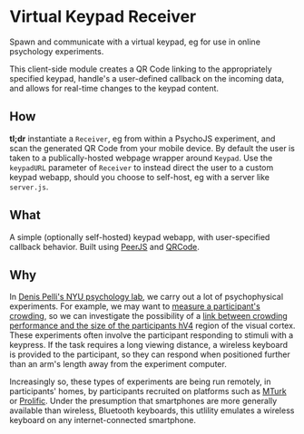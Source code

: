 # Virtual Keypad Receiver

Spawn and communicate with a virtual keypad, eg for use in online psychology 
experiments. 

This client-side module creates a QR Code linking to the appropriately 
specified keypad, handle's a user-defined callback on the incoming data,
and allows for real-time changes to the keypad content.

## How
**tl;dr** instantiate a `Receiver`, eg from within a PsychoJS experiment,
and scan the generated QR Code from your mobile device. By default the user 
is taken to a publically-hosted webpage wrapper around `Keypad`. 
Use the `keypadURL` parameter of `Receiver` to instead direct
the user to a custom keypad webapp, should you choose to self-host, eg with
a server like `server.js`.

## What
A simple (optionally self-hosted) keypad webapp, with user-specified callback behavior.
Built using [PeerJS](https://www.npmjs.com/package/peerjs) and [QRCode](https://www.npmjs.com/package/qrcode).

## Why
In [Denis Pelli's NYU psychology lab](https://denispelli.com), 
we carry out a lot of psychophysical experiments. For example,
we may want to 
[measure a participant's crowding](https://www.biorxiv.org/content/10.1101/2021.04.12.439570v1), 
so we can investigate the possibility of a 
[link between crowding performance and the size of the participants hV4](https://jov.arvojournals.org/article.aspx?articleid=2749904) region of the visual cortex.
These experiments often involve the participant responding to stimuli
with a keypress. If the task requires a long viewing distance, a
wireless keyboard is provided to the participant, so they can respond
when positioned further than an arm's length away from the experiment computer.

Increasingly so, these types of experiments are being run remotely, 
in participants' homes, by participants recruited on platforms such as
[MTurk](https://en.wikipedia.org/wiki/Criticism_of_Amazon) 
or [Prolific](https://www.prolific.co). 
Under the presumption that smartphones are more
generally available than wireless, Bluetooth keyboards, this utlility
emulates a wireless keyboard on any internet-connected smartphone.
